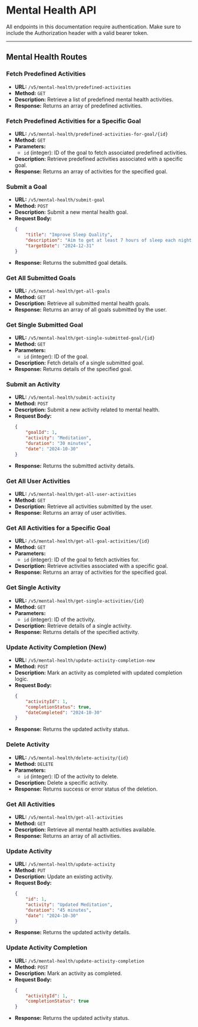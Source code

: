 # Mental Health API

All endpoints in this documentation require authentication. Make sure to include the Authorization header with a valid bearer token.

---

## Mental Health Routes

### Fetch Predefined Activities

- **URL:** `/v5/mental-health/predefined-activities`
- **Method:** `GET`
- **Description:** Retrieve a list of predefined mental health activities.
- **Response:** Returns an array of predefined activities.

### Fetch Predefined Activities for a Specific Goal

- **URL:** `/v5/mental-health/predefined-activities-for-goal/{id}`
- **Method:** `GET`
- **Parameters:**
  - `id` (integer): ID of the goal to fetch associated predefined activities.
- **Description:** Retrieve predefined activities associated with a specific goal.
- **Response:** Returns an array of activities for the specified goal.

### Submit a Goal

- **URL:** `/v5/mental-health/submit-goal`
- **Method:** `POST`
- **Description:** Submit a new mental health goal.
- **Request Body:**
  ```json
  {
      "title": "Improve Sleep Quality",
      "description": "Aim to get at least 7 hours of sleep each night.",
      "targetDate": "2024-12-31"
  }
  ```
- **Response:** Returns the submitted goal details.

### Get All Submitted Goals

- **URL:** `/v5/mental-health/get-all-goals`
- **Method:** `GET`
- **Description:** Retrieve all submitted mental health goals.
- **Response:** Returns an array of all goals submitted by the user.

### Get Single Submitted Goal

- **URL:** `/v5/mental-health/get-single-submitted-goal/{id}`
- **Method:** `GET`
- **Parameters:**
  - `id` (integer): ID of the goal.
- **Description:** Fetch details of a single submitted goal.
- **Response:** Returns details of the specified goal.

### Submit an Activity

- **URL:** `/v5/mental-health/submit-activity`
- **Method:** `POST`
- **Description:** Submit a new activity related to mental health.
- **Request Body:**
  ```json
  {
      "goalId": 1,
      "activity": "Meditation",
      "duration": "30 minutes",
      "date": "2024-10-30"
  }
  ```
- **Response:** Returns the submitted activity details.

### Get All User Activities

- **URL:** `/v5/mental-health/get-all-user-activities`
- **Method:** `GET`
- **Description:** Retrieve all activities submitted by the user.
- **Response:** Returns an array of user activities.

### Get All Activities for a Specific Goal

- **URL:** `/v5/mental-health/get-all-goal-activities/{id}`
- **Method:** `GET`
- **Parameters:**
  - `id` (integer): ID of the goal to fetch activities for.
- **Description:** Retrieve activities associated with a specific goal.
- **Response:** Returns an array of activities for the specified goal.

### Get Single Activity

- **URL:** `/v5/mental-health/get-single-activities/{id}`
- **Method:** `GET`
- **Parameters:**
  - `id` (integer): ID of the activity.
- **Description:** Retrieve details of a single activity.
- **Response:** Returns details of the specified activity.

### Update Activity Completion (New)

- **URL:** `/v5/mental-health/update-activity-completion-new`
- **Method:** `POST`
- **Description:** Mark an activity as completed with updated completion logic.
- **Request Body:**
  ```json
  {
      "activityId": 1,
      "completionStatus": true,
      "dateCompleted": "2024-10-30"
  }
  ```
- **Response:** Returns the updated activity status.

### Delete Activity

- **URL:** `/v5/mental-health/delete-activity/{id}`
- **Method:** `DELETE`
- **Parameters:**
  - `id` (integer): ID of the activity to delete.
- **Description:** Delete a specific activity.
- **Response:** Returns success or error status of the deletion.

### Get All Activities

- **URL:** `/v5/mental-health/get-all-activities`
- **Method:** `GET`
- **Description:** Retrieve all mental health activities available.
- **Response:** Returns an array of all activities.

### Update Activity

- **URL:** `/v5/mental-health/update-activity`
- **Method:** `PUT`
- **Description:** Update an existing activity.
- **Request Body:**
  ```json
  {
      "id": 1,
      "activity": "Updated Meditation",
      "duration": "45 minutes",
      "date": "2024-10-30"
  }
  ```
- **Response:** Returns the updated activity details.

### Update Activity Completion

- **URL:** `/v5/mental-health/update-activity-completion`
- **Method:** `POST`
- **Description:** Mark an activity as completed.
- **Request Body:**
  ```json
  {
      "activityId": 1,
      "completionStatus": true
  }
  ```
- **Response:** Returns the updated activity status.
